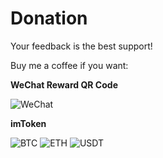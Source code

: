 # Donation

Your feedback is the best support!

Buy me a coffee if you want:

**WeChat Reward QR Code**

![WeChat](../images/wechat.png)

**imToken**

![BTC](../images/btc.png) 
![ETH](../images/eth.png)
![USDT](../images/usdt.png)